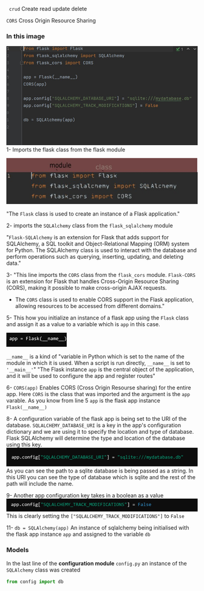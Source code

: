 ` crud` Create read update delete

`CORS`  Cross Origin Resource Sharing
### In this image
![image](c1.jpg)
1- Imports the flask 
class from the flask module

![image](i1.jpg)

"The `Flask` class is used to
create an instance of a Flask 
application."

2- imports the `SQLAlchemy` 
class from the `flask_sqlalchemy` module

"`Flask-SQLAlchemy` is an extension for 
Flask that adds support for SQLAlchemy, 
a SQL toolkit and Object-Relational Mapping (ORM) 
system for Python.
The SQLAlchemy class is used to interact with the 
database and perform operations such as querying, 
inserting, updating, and deleting data."

3- "This line imports the `CORS` class from the `flask_cors` module. `Flask-CORS` is an extension for Flask that handles Cross-Origin Resource Sharing (CORS), making it possible to make cross-origin AJAX requests.
  - The `CORS` class is used to enable CORS support in the Flask application, allowing resources to be accessed from different domains."

5- This how you initialize an instance of a flask app using the `Flask` class
and assign it as a value to 
a variable which is `app` in this case.

![image](c2.jpg)

`__name__` is a kind of "variable in Python which is set to the name of the module in which it is used.
When a script is run directly, `__name__` is set to `'__main__'`"
"The Flask instance `app` is the central object of the application, and it will be used to configure the app and register routes"

6- `CORS(app)`
Enables CORS (Cross Origin Resourse sharing) for the entire app.
Here `CORS` is the class that was imported and the argument is the
 `app` varable. As you know from line 5 `app` is the flask app instance 
`Flask(__name__)`
 
8-
A configuration variable of the flask app is being set to the URI of the database. `SQLALCHEMY_DATABASE_URI` is a key 
in the app's configuration dictionary and we are using it to specify the location and type of database. Flask SQLAlchemy 
will determine the type and location of the database using this key.
![image](c3.jpg)
As you can see the path to a sqlite database is being passed as a
 string. In this URI you can see the type of database which is 
sqlite and the rest of the path will include the name.

9- Another app configuration key takes in a boolean as a value
![image](c4.jpg)
This is clearly setting the `["SQLALCHEMY_TRACK_MODIFICATIONS"]` 
to `False`

11- `db = SQLAlchemy(app)`
An instance of sqlalchemy being initialised 
with the flask app instance `app` and assigned to the 
variable `db`
### Models
In the last line of the **configuration module** `config.py` an instance of the `SQLAlchemy` class was created 
```python
from config import db
```